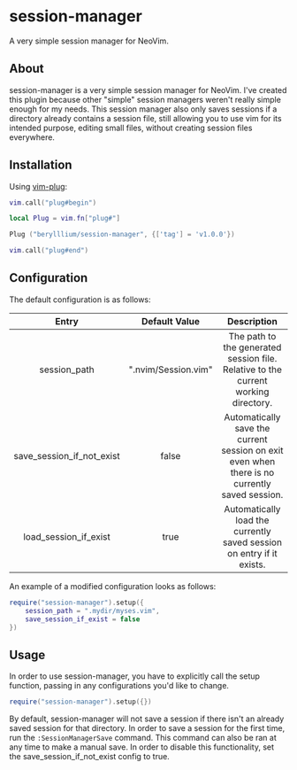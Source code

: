 # session-manager

A very simple session manager for NeoVim.

## About

session-manager is a very simple session manager for NeoVim. I've created this plugin because other "simple" session managers weren't really simple enough for my needs. This session manager also only saves sessions if a directory already contains a session file, still allowing you to use vim for its intended purpose, editing small files, without creating session files everywhere.

## Installation

Using [vim-plug](https://github.com/junegunn/vim-plug):

```lua
vim.call("plug#begin")

local Plug = vim.fn["plug#"]

Plug ("berylllium/session-manager", {['tag'] = 'v1.0.0'})

vim.call("plug#end")
```

## Configuration

The default configuration is as follows:

|             Entry             |    Default Value    |                                          Description                                          |
|:-----------------------------:|:-------------------:|:---------------------------------------------------------------------------------------------:|
| session\_path                 | ".nvim/Session.vim" | The path to the generated session file. Relative to the current working directory.            |
| save\_session\_if\_not\_exist | false               | Automatically save the current session on exit even when there is no currently saved session. |
| load\_session\_if\_exist      | true                | Automatically load the currently saved session on entry if it exists.                         |

An example of a modified configuration looks as follows:

```lua
require("session-manager").setup({
    session_path = ".mydir/myses.vim",
    save_session_if_exist = false
})
```

## Usage

In order to use session-manager, you have to explicitly call the setup function, passing in any configurations you'd like to change.

```lua
require("session-manager").setup({})
```

By default, session-manager will not save a session if there isn't an already saved session for that directory. In order to save a session for the first time, run the `:SessionManagerSave` command. This command can also be ran at any time to make a manual save. In order to disable this functionality, set the save\_session\_if\_not\_exist config to true.


